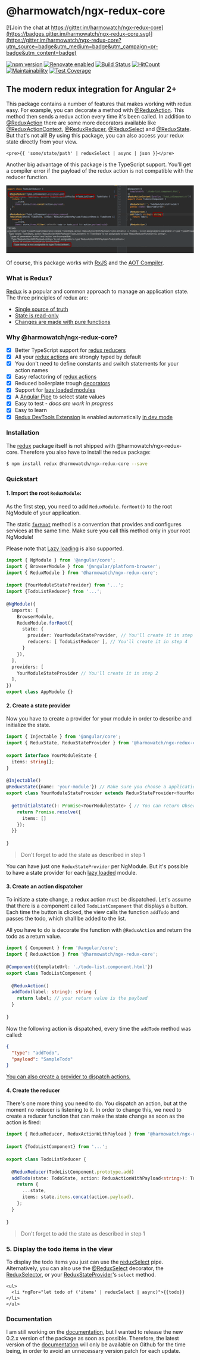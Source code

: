 # @harmowatch/ngx-redux-core

[![Join the chat at https://gitter.im/harmowatch/ngx-redux-core](https://badges.gitter.im/harmowatch/ngx-redux-core.svg)](https://gitter.im/harmowatch/ngx-redux-core?utm_source=badge&utm_medium=badge&utm_campaign=pr-badge&utm_content=badge)

[![npm version](https://badge.fury.io/js/%40harmowatch%2Fngx-redux-core.svg)](https://badge.fury.io/js/%40harmowatch%2Fngx-redux-core)
[![Renovate enabled](https://img.shields.io/badge/renovate-enabled-brightgreen.svg)](https://renovateapp.com/)
[![Build Status](https://travis-ci.org/HarmoWatch/ngx-redux-core.svg?branch=master)](https://travis-ci.org/HarmoWatch/ngx-redux-core)
[![HitCount](http://hits.dwyl.io/harmowatch/ngx-redux-core.svg)](http://hits.dwyl.com/harmowatch/ngx-redux-core)
[![Maintainability](https://api.codeclimate.com/v1/badges/24a417a5e870fbe5e94e/maintainability)](https://codeclimate.com/github/HarmoWatch/ngx-redux-core/maintainability)
[![Test Coverage](https://api.codeclimate.com/v1/badges/24a417a5e870fbe5e94e/test_coverage)](https://codeclimate.com/github/HarmoWatch/ngx-redux-core/test_coverage)

## The modern redux integration for Angular 2+

This package contains a number of features that makes working with redux easy. For example, 
you can decorate a method with [@ReduxAction](./docs/decorators/redux-action.md). This method then 
sends a redux action every time it's been called. In addition to [@ReduxAction](./docs/decorators/redux-action.md) 
there are some more decorators available like [@ReduxActionContext](docs/decorators/redux-action-context.md), 
[@ReduxReducer](./docs/decorators/redux-reducer.md), [@ReduxSelect](./docs/decorators/redux-select.md) and
[@ReduxState](./docs/decorators/redux-state.md). But that's not all! By using this package, you can also access 
your redux state directly from your view.

```angular2html
<pre>{{ 'some/state/path' | reduxSelect | async | json }}</pre>
```
Another big advantage of this package is the TypeScript support. You'll get a compiler error if the payload 
of the redux action is not compatible with the reducer function.

![TypeScript support](./docs/ts-support.gif "TypeScript support")

Of course, this package works with [RxJS](https://github.com/ReactiveX/rxjs) 
and the [AOT Compiler](https://angular.io/guide/aot-compiler).

### What is Redux?

[Redux](http://redux.js.org/) is a popular and common approach to manage an application state. 
The three principles of redux are:

- [Single source of truth](http://redux.js.org/docs/introduction/ThreePrinciples.html#single-source-of-truth)
- [State is read-only](http://redux.js.org/docs/introduction/ThreePrinciples.html#state-is-read-only)
- [Changes are made with pure functions](http://redux.js.org/docs/introduction/ThreePrinciples.html#changes-are-made-with-pure-functions)

### Why @harmowatch/ngx-redux-core?

- [x] Better TypeScript support for [redux reducers](./docs/decorators/redux-reducer.md)
- [x] All your [redux actions](./docs/decorators/redux-action.md) are strongly typed by default
- [x] You don't need to define constants and switch statements for your action names
- [x] Easy refactoring of [redux actions](./docs/decorators/redux-action.md)
- [x] Reduced boilerplate trough [decorators](./docs/decorators/index.md)
- [x] Support for [lazy loaded modules](./docs/how-to/use-lazy-loading.md)
- [x] A [Angular Pipe](https://angular.io/guide/pipes) to select state values
- [x] Easy to test - *docs are work in progress*
- [x] Easy to learn
- [x] [Redux DevTools Extension](https://github.com/zalmoxisus/redux-devtools-extension) is enabled automatically [in dev mode](https://angular.io/api/core/isDevMode)

### Installation

The [redux](https://github.com/reactjs/redux) package itself is not shipped with @harmowatch/ngx-redux-core.
Therefore you also have to install the redux package:

```sh
$ npm install redux @harmowatch/ngx-redux-core --save
```

### Quickstart

#### 1. Import the root `ReduxModule`:

As the first step, you need to add `ReduxModule.forRoot()` to the root NgModule of your application.

The static [`forRoot`](https://angular.io/docs/ts/latest/guide/ngmodule.html#!#core-for-root) method is a convention
that provides and configures services at the same time. Make sure you call this method only in your root NgModule!

Please note that [Lazy loading](./docs/how-to/use-lazy-loading.md) is also supported.

```ts
import { NgModule } from '@angular/core';
import { BrowserModule } from '@angular/platform-browser';
import { ReduxModule } from '@harmowatch/ngx-redux-core';

import {YourModuleStateProvider} from '...';
import {TodoListReducer} from '...';

@NgModule({
  imports: [
    BrowserModule,
    ReduxModule.forRoot({
      state: {
        provider: YourModuleStateProvider, // You'll create it in step 2
        reducers: [ TodoListReducer ], // You'll create it in step 4
      }
    }),
  ],
  providers: [
    YourModuleStateProvider // You'll create it in step 2
  ],
})
export class AppModule {}
```

#### 2. Create a state provider

Now you have to create a provider for your module in order to describe and initialize the state.

```ts
import { Injectable } from '@angular/core';
import { ReduxState, ReduxStateProvider } from '@harmowatch/ngx-redux-core';

export interface YourModuleState {
  items: string[];
}

@Injectable()
@ReduxState({name: 'your-module'}) // Make sure you choose a application-wide unique name
export class YourModuleStateProvider extends ReduxStateProvider<YourModuleState> {

  getInitialState(): Promise<YourModuleState> { // You can return Observable<YourModuleState> or YourModuleState as well
    return Promise.resolve({
      items: []
    });
  }}

}
```

> Don't forget to add the state as described in step 1

You can have just one `ReduxStateProvider` per NgModule. But it's possible to have a state provider for each 
[lazy loaded](./docs/how-to/use-lazy-loading.md) module.

#### 3. Create an action dispatcher

To initiate a state change, a redux action must be dispatched. Let's assume that there is a component called 
`TodoListComponent` that displays a button. Each time the button is clicked, the view calls the function 
`addTodo` and passes the todo, which shall be added to the list. 

All you have to do is decorate the function with `@ReduxAction` and return the todo as a return value.

```ts
import { Component } from '@angular/core';
import { ReduxAction } from '@harmowatch/ngx-redux-core';

@Component({templateUrl: './todo-list.component.html'})
export class TodoListComponent {

  @ReduxAction()
  addTodo(label: string): string {
    return label; // your return value is the payload
  }

}
```

Now the following action is dispatched, every time the `addTodo` method was called:

```json
{
  "type": "addTodo",
  "payload": "SampleTodo"
}
```

[You can also create a provider to dispatch actions.](./docs/how-to/create-an-actions-provider.md)

#### 4. Create the reducer

There's one more thing you need to do. You dispatch an action, but at the moment no reducer is listening to it.
In order to change this, we need to create a reducer function that can make the state change as soon as the action 
is fired:

```ts
import { ReduxReducer, ReduxActionWithPayload } from '@harmowatch/ngx-redux-core';

import {TodoListComponent} from '...';

export class TodoListReducer {

  @ReduxReducer(TodoListComponent.prototype.add)
  addTodo(state: TodoState, action: ReduxActionWithPayload<string>): TodoState {
    return {
      ...state,
      items: state.items.concat(action.payload),
    };
  }

}
```  

> Don't forget to add the state as described in step 1

### 5. Display the todo items in the view

To display the todo items you just can use the [reduxSelect](./docs/pipes/redux-select.md) pipe.
Alternatively, you can also use the [@ReduxSelect](./docs/decorators/redux-select.md) decorator,
the [ReduxSelector](./docs/api/redux-selector.md), or your [ReduxStateProvider](./docs/api/redux-state-provider.md)'s `select` method.

```angular2html
<ul>
  <li *ngFor="let todo of ('items' | reduxSelect | async)">{{todo}}</li>
</ul>
```

### Documentation

I am still working on the [documentation](./docs/index.md), but I wanted to release the new 0.2.x version of the package 
as soon as possible. Therefore, the latest version of the [documentation](./docs/index.md) will only be available on Github 
for the time being, in order to avoid an unnecessary version patch for each update. 
